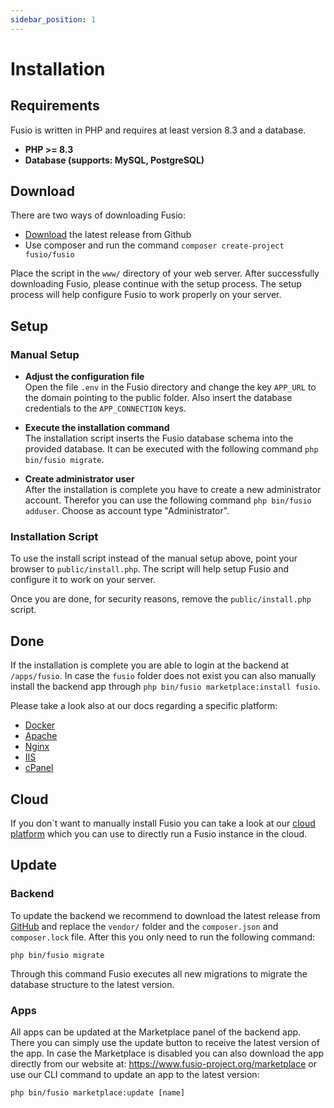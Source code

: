 ```yaml
---
sidebar_position: 1
---
```


# Installation

## Requirements

Fusio is written in PHP and requires at least version 8.3 and a database.

* __PHP >= 8.3__
* __Database (supports: MySQL, PostgreSQL)__

## Download

There are two ways of downloading Fusio:

* [Download](https://www.fusio-project.org/download) the latest release from Github
* Use composer and run the command `composer create-project fusio/fusio`

Place the script in the `www/` directory of your web server. After successfully downloading Fusio, please continue with the
setup process. The setup process will help configure Fusio to work properly on your server.

## Setup

### Manual Setup

* __Adjust the configuration file__  
  Open the file `.env` in the Fusio directory and change the key `APP_URL` to the domain pointing to the public
  folder. Also insert the database credentials to the `APP_CONNECTION` keys.

* __Execute the installation command__  
  The installation script inserts the Fusio database schema into the provided database. It can be executed with the
  following command `php bin/fusio migrate`.

* __Create administrator user__  
  After the installation is complete you have to create a new administrator account. Therefor you can use the following
  command `php bin/fusio adduser`. Choose as account type "Administrator".

### Installation Script

To use the install script instead of the manual setup above, point your browser to `public/install.php`. The script will
help setup Fusio and configure it to work on your server.

Once you are done, for security reasons, remove the `public/install.php` script.

## Done

If the installation is complete you are able to login at the backend at `/apps/fusio`. In case the `fusio` folder does
not exist you can also manually install the backend app through `php bin/fusio marketplace:install fusio`.

Please take a look also at our docs regarding a specific platform:

* [Docker](./docker)
* [Apache](./apache)
* [Nginx](./nginx)
* [IIS](./iis)
* [cPanel](./cpanel)

## Cloud

If you don`t want to manually install Fusio you can take a look at our [cloud platform](https://fusio.cloud/) which you
can use to directly run a Fusio instance in the cloud.

## Update

### Backend

To update the backend we recommend to download the latest release from [GitHub](https://github.com/apioo/fusio) and
replace the `vendor/` folder and the `composer.json` and `composer.lock` file. After this you only need to run the
following command:

```
php bin/fusio migrate
```

Through this command Fusio executes all new migrations to migrate the database structure to the latest version.

### Apps

All apps can be updated at the Marketplace panel of the backend app. There you can simply use the update button to
receive the latest version of the app. In case the Marketplace is disabled you can also download the app directly from
our website at: https://www.fusio-project.org/marketplace or use our CLI command to update an app to the latest version:

```
php bin/fusio marketplace:update [name]
```
